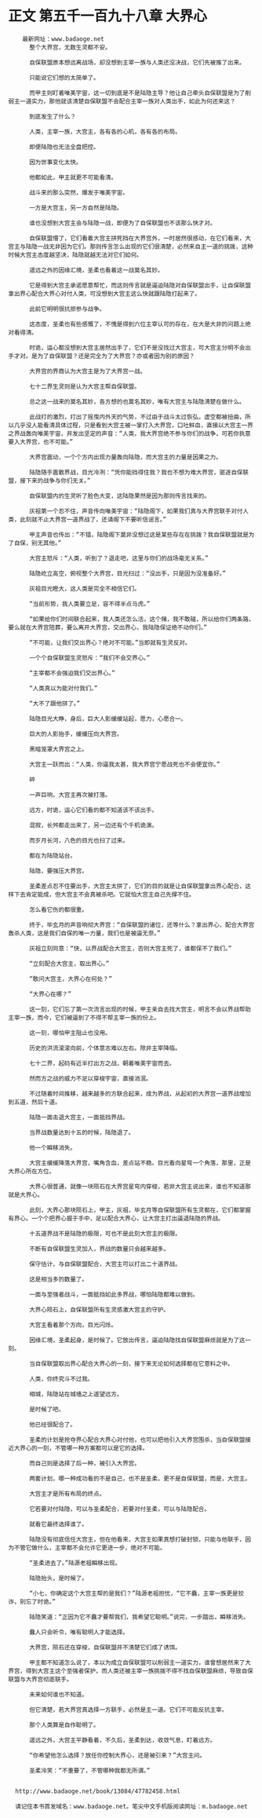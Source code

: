 # 正文 第五千一百九十八章 大界心
        最新网址：www.badaoge.net
          整个大界宫，无数生灵都不安。
      
          自保联盟原本想远离战场，却没想到主宰一族与人类还没决战，它们先被推了出来。
      
          只能说它们想的太简单了。
      
          而甲主则盯着唯美宇宙，这一切到底是不是陆隐主导？他让自己牵头自保联盟是为了削弱主一道实力，那他就该清楚自保联盟不会配合主宰一族对人类出手，如此为何还来这？
      
          到底发生了什么？
      
          人类，主宰一族，大宫主，各有各的心机，各有各的布局。
      
          即便陆隐也无法全盘把控。
      
          因为世事变化太快。
      
          他都如此，甲主就更不可能看清。
      
          战斗来的那么突然，爆发于唯美宇宙。
      
          一方是大宫主，另一方自然是陆隐。
      
          谁也没想到大宫主会与陆隐一战，即便为了自保联盟也不该那么快才对。
      
          自保联盟懵了，它们看着大宫主拼死挡在大界宫外，一时居然很感动，在它们看来，大宫主与陆隐一战无非因为它们。那则传言怎么出现的它们很清楚，必然来自主一道的挑拨，这种时候大宫主态度越坚决，陆隐就越无法对它们如何。
      
          遥远之外的因缘汇境，圣柔也看着这一战莫名其妙。
      
          它是得到大宫主承诺愿意帮忙，而这则传言就是逼迫陆隐对自保联盟出手，让自保联盟拿出界心配合大界心对付人类，可没想到大宫主这么快就跟陆隐打起来了。
      
          此前它明明很抗拒参与战争。
      
          这态度，圣柔也有些感慨了，不愧是得到六位主宰认可的存在，在大是大非的问题上绝对看得清。
      
          时诡，运心都没想到大宫主居然出手了，它们不是没找过大宫主，可大宫主分明不会出手才对。是为了自保联盟？还是完全为了大界宫？亦或者因为别的原因？
      
          大界宫的界商认为大宫主是为了大界宫一战。
      
          七十二界生灵则是认为大宫主帮自保联盟。
      
          总之这一战来的莫名其妙，各方想的也莫名其妙，唯有大宫主与陆隐清楚在做什么。
      
          此战打的激烈，打出了摇曳内外天的气势，不过由于战斗太过恢弘，虚空都被扭曲，所以几乎没人能看清具体过程，只是看到大宫主被一掌打入大界宫，口吐鲜血，直接以大宫主一界之界战轰向唯美宇宙，并发出坚定的声音：“人类，我大界宫绝不参与你们的战争，可若你执意要入大界宫，也不可能。”
      
          大界宫震动，一个个方内出现力量轰向陆隐，而大宫主的力量是因果之力。
      
          陆隐随手震散界战，目光冷冽：“凭你能挡得住我？我也不想为难大界宫，驱逐自保联盟，接下来的战争与你们无关。”
      
          自保联盟内的生灵听了脸色大变，这陆隐果然是因为那则传言找来的。
      
          灰祖第一个忍不住，声音传向唯美宇宙：“陆隐阁下，如果我们真与大界宫联手对付人类，此刻就不止大界宫一道界战了，还请阁下不要听信谣言。”
      
          甲主声音也传出：“不错，陆隐阁下莫非没想过这是某些存在在挑拨？我自保联盟就是为了自保，别无其他。”
      
          大宫主怒斥：“人类，听到了？退走吧，这里与你们的战场毫无关系。”
      
          陆隐屹立高空，俯视整个大界宫，目光扫过：“没出手，只是因为没准备好。”
      
          灰祖目光瞪大，这人类是完全不相信它们。
      
          “当前形势，我人类要立足，容不得半点马虎。”
      
          “如果给你们时间联合起来，我人类还怎么活，这个赌，我不敢碰，所以给你们两条路，要么就在大界宫陪葬，要么离开大界宫，交出界心，我陆隐保证绝不动你们。”
      
          “不可能，让我们交出界心？绝对不可能。”当即就有生灵反对。
      
          一个个自保联盟生灵怒斥：“我们不会交界心。”
      
          “主宰都不会强迫我们交出界心。”
      
          “人类真以为能对付我们。”
      
          “大不了跟他拼了。”
      
          陆隐目光大睁，身后，巨大人影缓缓站起，愿力，心愿合一。
      
          巨大的人影抬手，缓缓压向大界宫。
      
          黑暗笼罩大界宫之上。
      
          大宫主一跃而出：“人类，你逼我太甚，我大界宫宁愿战死也不会便宜你。”
      
          砰
      
          一声巨响，大宫主再次被打落。
      
          远方，时诡，运心它们看的都不知道该不该出手。
      
          混寂，长舛都走出来了，另一边还有个千机诡演。
      
          而岁月长河，八色的目光也扫了过来。
      
          都在为陆隐站台。
      
          陆隐，要强压大界宫。
      
          圣柔差点忍不住要出手，大宫主太拼了，它们的目的就是让自保联盟拿出界心配合，这样下去肯定能成，但大宫主不会真被杀吧。它就怕大宫主自己先撑不住。
      
          怎么看它伤的都很重。
      
          终于，毕玄月的声音响彻大界宫：“自保联盟的诸位，还等什么？拿出界心，配合大界宫轰杀人类，这是我们自保的唯一力量，我们也是被逼无奈。”
      
          灰祖立刻同意：“快，以界战配合大宫主，否则大宫主死了，谁都保不了我们。”
      
          “立刻配合大宫主，取出界心。”
      
          “敢问大宫主，大界心在何处？”
      
          “大界心在哪？”
      
          这一刻，它们忘了第一次流言出现的时候，甲主亲自去找大宫主，明言不会以界战帮助主宰一族，而今，它们被逼到了不得不帮主宰一族的份上。
      
          这一刻，哪怕甲主阻止也没用。
      
          历史的洪流滚滚向前，个体意志难以左右。除非主宰降临。
      
          七十二界，起码有近半打出方之战，朝着唯美宇宙而去。
      
          然而方之战的威力不足以穿梭宇宙，直接消泯。
      
          不过随着时间推移，越来越多的方联合起来，成为界战，从起初的大界宫一道界战增加到五道，然后十道。
      
          陆隐一面击退大宫主，一面抵挡界战。
      
          当界战数量达到十五的时候，陆隐退了。
      
          他一个瞬移消失。
      
          大宫主缓缓降落大界宫，嘴角含血，差点站不稳。目光看向星穹一个角落，那里，正是大界心所在方位。
      
          大界心很普通，就像一块陨石在大界宫星穹内穿梭，若非大宫主说出来，谁也不知道那就是大界心。
      
          此刻，大界心那块陨石上，甲主，灰祖，毕玄月等自保联盟所有生灵都在，它们都掌握有界心。一个个把界心握于手中，足以配合大界心，让大宫主打出逼退陆隐的界战。
      
          十五道界战不是陆隐的极限，可也不是此刻大宫主的极限。
      
          不断有自保联盟生灵加入，界战的数量只会越来越多。
      
          保守估计，与自保联盟配合，大宫主可以打出二十道界战。
      
          这是相当多的数量了。
      
          一面与至强者战斗，一面抵挡如此多界战，哪怕陆隐都难以做到。
      
          大界心陨石上，自保联盟所有生灵感激大宫主的守护。
      
          大宫主看着那个方向，目光闪烁。
      
          因缘汇境，圣柔起身，是时候了。它放出传言，逼迫陆隐找自保联盟麻烦就是为了这一刻。
      
          当自保联盟取出界心配合大界心的一刻，接下来无论如何选择都在它意料之中。
      
          人类，你终究斗不过我。
      
          相城，陆隐站在城墙之上遥望远方。
      
          是时候了吧。
      
          他已经很配合了。
      
          圣柔的计划是抢夺界心配合大界心对付他，也可以把他引入大界宫围杀，当自保联盟接近大界心的一刻，不管哪一种方案都可以是它的选择。
      
          而自己则是选择了后一种，被引入大界宫。
      
          两套计划，哪一种成功看的不是自己，也不是圣柔，更不是自保联盟，而是，大宫主。
      
          大宫主才是所有布局的终点。
      
          它若要对付陆隐，可以与圣柔配合，若要对付圣柔，可以与陆隐配合。
      
          就看它最终选择谁了。
      
          陆隐没有彻底信任大宫主，但在他看来，大宫主如果真想打破封锁，只能与他联手，因为不管它做什么，主宰都不会允许它更进一步，绝对不可能。
      
          “圣柔进去了。”陆源老祖瞬移出现。
      
          陆隐抬头，是时候了。
      
          “小七，你确定这个大宫主帮的是我们？”陆源老祖担忧，“它不蠢，主宰一族更是狡诈，别忘了时诡。”
      
          陆隐笑道：“正因为它不蠢才要帮我们，我希望它聪明。”说完，一步踏出，瞬移消失。
      
          蠢人只会听令，唯有聪明人才能选择。
      
          大界宫，陨石还在穿梭，自保联盟并不清楚它们成了诱饵。
      
          甲主都不知道怎么说了，本以为成立自保联盟可以削弱主一道实力，谁曾想居然来了大界宫，得到大宫主这个至强者保护，而人类还被主宰一族挑拨不得不找自保联盟麻烦，导致自保联盟与大界宫彻底联手。
      
          未来如何谁也不知道。
      
          但它清楚，若大界宫真选择一方联手，必然是主一道。它们不可能反抗主宰。
      
          那个人类算是自作聪明了。
      
          遥远之外，大宫主平静看着，不久后，圣柔到达，收敛气息，盯着远方。
      
          “你希望他怎么选择？放任你控制大界心，还是被引来？”大宫主问。
      
          圣柔冷笑：“不重要了，不管哪种我都无所谓。”
      
      
      http://www.badaoge.net/book/13084/47782458.html
      
      请记住本书首发域名：www.badaoge.net。笔尖中文手机版阅读网址：m.badaoge.net